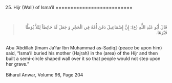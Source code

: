 25. Hijr (Wall) of Isma’il
==========================

 

<blockquote dir="rtl">
  <p>
قَالَ أَبُو عَبْدِ اللٌّهِ (ع): إِنَّ إِسْمَاعِيلَ دَفَنَ أُمَّهُ فِي
الْحَجْرِ وَ جَعَلَ لَهُ حَائِطاً لِئَلاَّ يُوَطَّا قَبْرَهَا.
  </p>
</blockquote>

   
 Abu ‘Abdillah [Imam Ja’far Ibn Muhammad as-Sadiq] (peace be upon him)
said, “Isma’il buried his mother (Hajrah) in the (area) of the Hijr and
then built a semi-circle shaped wall over it so that people would not
step upon her grave.”  
    
 Biharul Anwar, Volume 96, Page 204  
    
  


